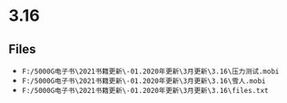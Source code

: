 # 3.16

## Files

- `F:/5000G电子书\2021书籍更新\-01.2020年更新\3月更新\3.16\压力测试.mobi`
- `F:/5000G电子书\2021书籍更新\-01.2020年更新\3月更新\3.16\雪人.mobi`
- `F:/5000G电子书\2021书籍更新\-01.2020年更新\3月更新\3.16\files.txt`
